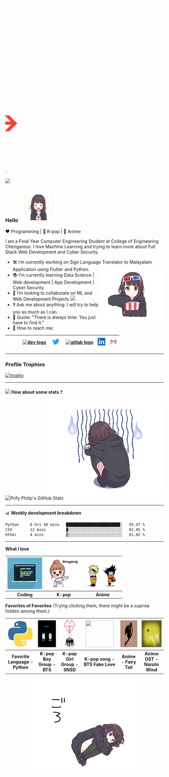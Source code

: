 <p align="center">
  <img src="https://github.com/Amchuz/Amchuz/blob/master/Amchuz.gif">
</p>
  
.
  


  ![](https://komarev.com/ghpvc/?username=your-github-username&color=blue&style=flat-square&label=PROFILE+VIEWS)

### Hello   <img src="https://github.com/Amchuz/Amchuz/blob/master/hello.gif" width="120px">
  
:heart: Programming | :black_heart: K-pop | :blue_heart: Anime
  
I am a Final Year Computer Engineering Student at College of Engineering Chengannur. I love Machine Learning and trying to learn more about Full Stack Web Development and Cyber Security. 

- :hammer_and_wrench: I’m currently working on Sign Language Translator to Malayalam Application using Flutter and Python. <img align="right" src="https://github.com/Amchuz/Amchuz/blob/master/animegirl.gif" width="200" height="170">
- :books: I’m currently learning Data Science | Web development | App Development | Cyber Security
- :handshake: I’m looking to collaborate on ML and Web Development Projects <img src="https://media.giphy.com/media/WUlplcMpOCEmTGBtBW/giphy.gif" width="30">
- :question: Ask me about anything. I will try to help you as much as I can.
- :microphone: Quote: "There is always time. You just have to find it."
- :car: How to reach me:

| [<img src="https://raw.githubusercontent.com/Delta456/Delta456/master/img/github.png" alt="github logo" width="34">](https://github.com/Amchuz) |  [<img src="https://raw.githubusercontent.com/Delta456/Delta456/master/img/dev.png" alt="dev logo" width="24">](https://dev.to/amchuz) |  [<img src="https://raw.githubusercontent.com/Delta456/Delta456/master/img/twitter.png" alt="twitter logo" width="34">](https://twitter.com/PrifyPhilip) |  [<img src="https://raw.githubusercontent.com/Delta456/Delta456/master/img/gitlab.png" alt="gitlab logo" width="24">](https://gitlab.com/Amchuz) |  [<img src="https://github.com/Amchuz/Amchuz/blob/master/linkedin.jpeg" alt="linkedin logo" width="24">](https://www.linkedin.com/in/prify-philip-343b53150/) |  [<img src="https://github.com/Amchuz/Amchuz/blob/master/gmail.jpeg" alt="gmail logo" width="24">](amchu1714@gmail.com)
|---|---|---|---|---|---|

----
### Profile Trophies

[![trophy](https://github-profile-trophy.vercel.app/?username=amchuz)](https://github.com/ryo-ma/github-profile-trophy)

----

#### <img src="https://media.giphy.com/media/VgCDAzcKvsR6OM0uWg/giphy.gif" width="50"> How about some stats ?
  
   <img align="right" src="https://github.com/Amchuz/Amchuz/blob/master/mess.gif">
  
![Prify Philip's GitHub Stats](https://github-readme-stats.vercel.app/api?username=Amchuz&show_icons=true&theme=highcontrast) 

-------

📊 **Weekly development breakdown**
<!--START_SECTION:waka-->
```text
Python     6 hrs 56 mins   ████████████████████████░   95.97 % 
CSV        12 mins         ▓░░░░░░░░░░░░░░░░░░░░░░░░   02.95 % 
Other      4 mins          ▒░░░░░░░░░░░░░░░░░░░░░░░░   01.02 % 
```
<!--END_SECTION:waka-->

-----
  
  
**What I love**

| <img src=https://github.com/Amchuz/Amchuz/blob/master/coding.gif width="110" height="100"> | <img src=https://github.com/Amchuz/Amchuz/blob/master/kpop.gif width="110" height="100"> | <img src=https://github.com/Amchuz/Amchuz/blob/master/animeicon.gif width="110" height="100"> | 
| :---: | :---: | :---: |
| <b>Coding</b> | <b>K-pop</b> | <b>Anime</b> |

  
**Favorites of Favorites** (Trying clicking them, there might be a suprise hidden among them.)

| <img src=https://github.com/Amchuz/Amchuz/blob/master/python.gif width="85" height="85"> | <img src=https://github.com/Amchuz/Amchuz/blob/master/bts.gif width="85" height="85"> | <img src=https://github.com/Amchuz/Amchuz/blob/master/gg.gif width="85" height="90"> | <a href="https://www.youtube.com/watch?v=7C2z4GqqS5E" target="_blank"><img src=https://github.com/Amchuz/Amchuz/blob/master/fl.gif width="90" height="85"></a> | <img src=https://github.com/Amchuz/Amchuz/blob/master/fairytail.gif width="100" height="85"> | <a href="https://www.youtube.com/watch?v=IcseamG7ReY" target="_blank"><img src=https://github.com/Amchuz/Amchuz/blob/master/naruto.gif width="85" height="85"></a> | 
| :---: | :---: | :---: | :---: | :---: | :---: |
| <b>Favorite Language - Python </b> | <b>K-pop Boy Group - BTS</b> | <b>K-pop Girl Group - SNSD </b> | <b>K-pop song - BTS Fake Love</b> | <b>Anime - Fairy Tail</b> | <b>Anime OST - Naruto Wind</b> | 

  
<p align="center">
 <img src="https://github.com/Amchuz/Amchuz/blob/master/rolling.gif">
</p>
